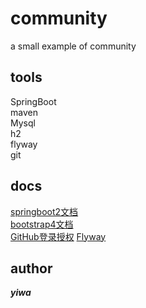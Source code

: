 # community
a small example of community

## tools
SpringBoot   
maven  
Mysql  
h2  
flyway  
git 



## docs
[springboot2文档](https://docs.spring.io/spring-boot/docs/current/reference/html/)  
[bootstrap4文档](https://v4.bootcss.com/docs/getting-started/introduction/)  
[GitHub登录授权](https://docs.github.com/en/developers/apps/building-oauth-apps/creating-an-oauth-app)
[Flyway](https://flywaydb.org/documentation/)




## author
***yiwa***


